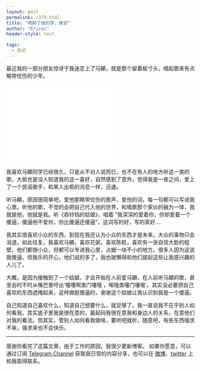 ```yaml
---
layout: post
permalink: /379.html
title: "喝醉了她的梦，晚安"
author: "Ericec"
header-style: text

tags:
  - 杂记
---
```



最近我的一部分朋友惊讶于我迷恋上了马頔，就是那个留着板寸头，唱起歌来有点略带忧伤的少年。

<iframe frameborder="no" border="0" marginwidth="0" marginheight="0" width=298 height=52 src="//music.163.com/outchain/player?type=2&id=29572804&auto=0&height=32"></iframe>
<br/>
<iframe frameborder="no" border="0" marginwidth="0" marginheight="0" width=298 height=52 src="//music.163.com/outchain/player?type=2&id=28053530&auto=0&height=32"></iframe>
<br/>
<iframe frameborder="no" border="0" marginwidth="0" marginheight="0" width=298 height=52 src="//music.163.com/outchain/player?type=2&id=29436904&auto=0&height=32"></iframe>
<br/>
<iframe frameborder="no" border="0" marginwidth="0" marginheight="0" width=298 height=52 src="//music.163.com/outchain/player?type=2&id=29715558&auto=0&height=32"></iframe>

<!-- [hermit auto="0" loop="0" unexpand="1"]netease_songs#:29572804,28053530,29436904,29715558[/hermit] -->

我喜欢马頔同学已经很久，只是从不对人说而已，也不在有人的地方听这一类的歌，大抵也是没人知道我的这一喜好，自然感到了意外，觉得我是一夜之间，爱上了一个民谣歌手，和某人出柜的消息一样，迅速。<!--more-->

听马頔，原因很简单吧，爱他那略带忧伤的歌声，爱他的词，每一句都可以写进我心里。听他的歌，不觉的会把自己代入他的世界，和唱歌那个家伙的融为一体，我就是他，他就是我。听《吞铃铛的姑娘》，唱着 “我深深的爱着你，你却爱着一个傻逼，傻逼他不爱你，你比傻逼还傻逼”，这词写的好，写的真好....

我其实很喜欢小众的东西，到现在我还认为小众的东西才是未来，大众的事物只会消退，如此往复。我喜欢马頔，喜欢花粥，喜欢陈粒，喜欢有一张自信大脸的程壁，他们都很小众，但都可以专进我心里，占据一块不小的地方。很多人因为这说我傻逼，但我乐的开心，他们说的多了，我也就懒得和他们提起这些让我感兴趣的人儿了。

大概，是因为接触到了一个姑娘，才会开始在人前爱马頔，在人前听马頔的歌，甚至会时不时从嘴巴里哼出‘喔噻啊类门噻哦 ，唉哦类噻门噻哦’。其实没必要把自己喜欢的东西遮掩起来，这样做挺傻逼的，谢谢这个姑娘让我认识到我是一个傻逼。

自己知道自己喜欢什么，知道自己想要什么，就足够了。我一直说我不在乎别人如何看我，其实底子里我是很在意的，最起码我很在意我和身边人的关系，在意他们对我的看法。但其实，管别人如何看我做啥，要听吧就听，随意吧，有些东西强求不来，强求来也不会快乐。

---
感谢你看完了这篇文章，由于工作的原因，我很少更新博客。
如果你愿意，可以通过订阅 [Telegram Channel](https://t.me/ericectalk) 获取我日常的内容分享，也可以在 [微博](https://weibo.com/719951113)、[twitter](https://twitter.com/ericecchou) 上和我取得联系。
